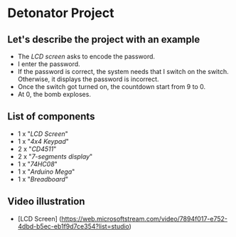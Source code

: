 # Detonator Project

## Let's describe the project with an example

- The *LCD screen* asks to encode the password.
- I enter the password.
- If the password is correct, the system needs that I switch on the switch. Otherwise, it displays the password is incorrect.
- Once the switch got turned on, the countdown start from 9 to 0.
- At 0, the bomb exploses.

## List of components

- 1 x "*LCD Screen*"
- 1 x "*4x4 Keypad*"
- 2 x "*CD4511*"
- 2 x "*7-segments display*"
- 1 x "*74HC08*"
- 1 x "*Arduino Mega*"
- 1 x "*Breadboard*"

## Video illustration

- [LCD Screen] (https://web.microsoftstream.com/video/7894f017-e752-4dbd-b5ec-eb1f9d7ce354?list=studio)